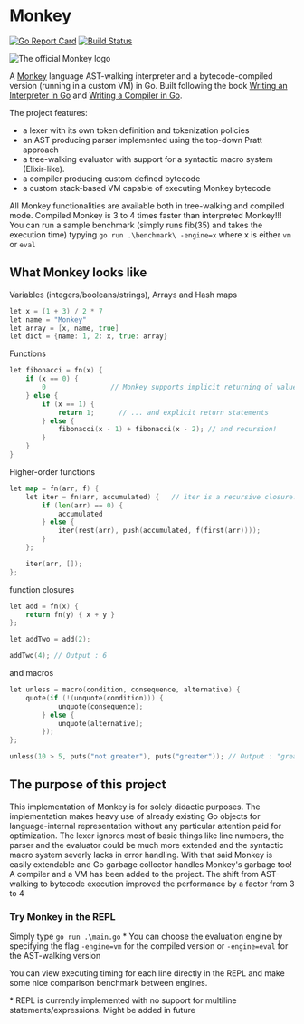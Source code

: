 # Monkey

[![Go Report Card](https://goreportcard.com/badge/github.com/tommymarto/Monkey)](https://goreportcard.com/report/github.com/tommymarto/Monkey) [![Build Status](https://dev.azure.com/tommymarto/Monkey/_apis/build/status/Monkey-Go%20(preview)-CI?repoName=tommymarto%2FMonkey&branchName=master)](https://dev.azure.com/tommymarto/Monkey/_build/latest?definitionId=2&repoName=tommymarto%2FMonkey&branchName=master)

![The official Monkey logo](https://interpreterbook.com/img/monkey_logo-d5171d15.png)

A [Monkey](https://monkeylang.org/) language AST-walking interpreter and a bytecode-compiled version (running in a custom VM) in Go.
Built following the book [Writing an Interpreter in Go](https://interpreterbook.com/) and [Writing a Compiler in Go](https://compilerbook.com/).

The project features:

- a lexer with its own token definition and tokenization policies
- an AST producing parser implemented using the top-down Pratt approach
- a tree-walking evaluator with support for a syntactic macro system (Elixir-like).
- a compiler producing custom defined bytecode
- a custom stack-based VM capable of executing Monkey bytecode

All Monkey functionalities are available both in tree-walking and compiled mode.
Compiled Monkey is 3 to 4 times faster than interpreted Monkey!!!
You can run a sample benchmark (simply runs fib(35) and takes the execution time) typying `go run .\benchmark\ -engine=x` where x is either `vm` or `eval`

## What Monkey looks like

Variables (integers/booleans/strings), Arrays and Hash maps

```go
let x = (1 + 3) / 2 * 7  
let name = "Monkey"
let array = [x, name, true]
let dict = {name: 1, 2: x, true: array}
```

Functions

```go
let fibonacci = fn(x) {
    if (x == 0) {
        0                // Monkey supports implicit returning of values
    } else {
        if (x == 1) {
            return 1;      // ... and explicit return statements
        } else {
            fibonacci(x - 1) + fibonacci(x - 2); // and recursion!
        }
    }
}
```

Higher-order functions

```go
let map = fn(arr, f) {
    let iter = fn(arr, accumulated) {   // iter is a recursive closure!!
        if (len(arr) == 0) {
            accumulated
        } else {
            iter(rest(arr), push(accumulated, f(first(arr))));
        }
    };

    iter(arr, []);
};
```

function closures

```go
let add = fn(x) {
    return fn(y) { x + y }
};

let addTwo = add(2);

addTwo(4); // Output : 6
```

and macros

```go
let unless = macro(condition, consequence, alternative) {
    quote(if (!(unquote(condition))) {
            unquote(consequence);
        } else {
            unquote(alternative);
        });
};

unless(10 > 5, puts("not greater"), puts("greater")); // Output : "greater"
```

## The purpose of this project

This implementation of Monkey is for solely didactic purposes. The implementation makes heavy use of already existing Go objects for language-internal representation without any particular attention paid for optimization. The lexer ignores most of basic things like line numbers, the parser and the evaluator could be much more extended and the syntactic macro system severly lacks in error handling. With that said Monkey is easily extendable and Go garbage collector handles Monkey's garbage too!
A compiler and a VM has been added to the project. The shift from AST-walking to bytecode execution improved the performance by a factor from 3 to 4

### Try Monkey in the REPL

Simply type `go run .\main.go` *
You can choose the evaluation engine by specifying the flag `-engine=vm` for the compiled version or `-engine=eval` for the AST-walking version

You can view executing timing for each line directly in the REPL and make some nice comparison benchmark between engines.

\* REPL is currently implemented with no support for multiline statements/expressions. Might be added in future
